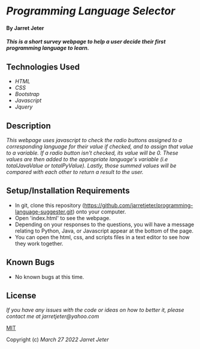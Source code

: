 # _Programming Language Selector_

#### By **Jarret Jeter**

#### _This is a short survey webpage to help a user decide their first programming language to learn._

## Technologies Used

* _HTML_
* _CSS_
* _Bootstrap_
* _Javascript_
* _Jquery_

## Description

_This webpage uses javascript to check the radio buttons assigned to a corresponding language for their value if checked, and to assign that value to a variable. If a radio button isn't checked, its value will be 0. These values are then added to the appropriate language's variable (i.e totalJavaValue or totalPyValue). Lastly, those summed values will be compared with each other to return a result to the user._

## Setup/Installation Requirements

* In git, clone this repository (https://github.com/jarretjeter/programming-language-suggester.git) onto your computer.
* Open 'index.html' to see the webpage.
* Depending on your responses to the questions, you will have a message relating to Python, Java, or Javascript appear at the bottom of the page.
* You can open the html, css, and scripts files in a text editor to see how they work together.

## Known Bugs

* No known bugs at this time.

## License

_If you have any issues with the code or ideas on how to better it, please contact me at jarretjeter@yahoo.com_

[MIT](https://github.com/jarretjeter/programming-language-suggester/blob/main/LICENSE.txt)

Copyright (c) _March 27 2022_ _Jarret Jeter_
